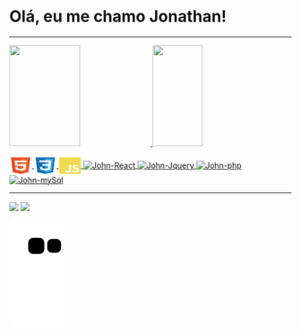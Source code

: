<h1>Olá, eu me chamo Jonathan!</h1>
<hr>
 <div>
  <a href="https://github.com/JonathanLucas-dev ">
  <img height="180em" width="50%" src="https://github-readme-stats.vercel.app/api?username=JonathanLucas-dev&show_icons=true&theme=tokyonight&include_all_commits=true&count_private=true"/>
  <img height="180em" width="42%" src="https://github-readme-stats.vercel.app/api/top-langs/?username=JonathanLucas-dev&layout=compact&langs_count=7&theme=tokyonight "/>
</div>
  
 <div style="display: inline_block"><br>
    <img align="center" alt="John-HTML" height="30" width="40" src="https://raw.githubusercontent.com/devicons/devicon/master/icons/html5/html5-original.svg">
  <img align="center" alt="John-CSS" height="30" width="40" src="https://raw.githubusercontent.com/devicons/devicon/master/icons/css3/css3-original.svg">
  <img align="center" alt="John-Js" height="30" width="40" src="https://raw.githubusercontent.com/devicons/devicon/master/icons/javascript/javascript-plain.svg">
  <img align="center" alt="John-React" height="30" width="40"  src="https://cdn.jsdelivr.net/gh/devicons/devicon/icons/react/react-original.svg" />
  <img align="center" alt="John-Jquery" height="30" width="40"  src="https://cdn.jsdelivr.net/gh/devicons/devicon/icons/jquery/jquery-plain-wordmark.svg" />
  <img align="center" alt="John-php" height="30" width="40"  src="https://cdn.jsdelivr.net/gh/devicons/devicon/icons/php/php-plain.svg" />
  <img align="center" alt="John-mySql" height="30" width="40"  src="https://cdn.jsdelivr.net/gh/devicons/devicon/icons/mysql/mysql-plain-wordmark.svg" />

</div>

 <hr>
<div>
<a href="https://www.linkedin.com/in/jonathan-lucas-3834551b3/" target="_blank"><img align="center"  src="https://img.shields.io/badge/LinkedIn-0077B5?style=for-the-badge&logo=linkedin&logoColor=white" target="_blank"></a>
<a href="https://www.instagram.com/johndv__/" target="_blank"><img align="center"  src="https://img.shields.io/badge/Instagram-E4405F?style=for-the-badge&logo=instagram&logoColor=white" target="_blank"></a>

 
 
</div>
 
  ![Snake animation](https://github.com/JonathanLucas-dev/JonathanLucas-dev/blob/output/github-contribution-grid-snake.svg)

